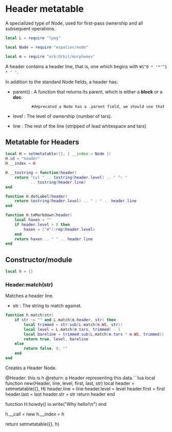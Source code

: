 # Header metatable

 A specialized type of Node, used for first-pass ownership and
 all subsequent operations.

```lua
local L = require "lpeg"

local Node = require "espalier/node"

local m = require "orb:Orbit/morphemes"
```

 A header contains a header line, that is, one which begins with
 ``WS^0 * '*'^1 * ' '``.


 In addition to the standard Node fields, a header has:


  - parent() :  A function that returns its parent, which is either a
                **block** or a **doc**.

                #deprecated a Node has a .parent field, we should use that
  -  level :  The level of ownership (number of tars).


  - line :  The rest of the line (stripped of lead whitespace and tars)


## Metatable for Headers

```lua
local H = setmetatable({}, { __index = Node })
H.id = "header"
H.__index = H

H.__tostring = function(header)
    return "Lvl " .. tostring(header.level) .. " ^: "
           .. tostring(header.line)
end

function H.dotLabel(header)
    return tostring(header.level) .. " : " .. header.line
end

function H.toMarkdown(header)
    local haxen = ""
    if header.level > 0 then
        haxen = ("#"):rep(header.level)
    end
    return haxen .. " " .. header.line
end
```
## Constructor/module

```lua
local h = {}
```
### Header:match(str)

 Matches a header line.


 - str :  The string to match against.

```lua
function h.match(str)
    if str ~= "" and L.match(m.header, str) then
        local trimmed = str:sub(L.match(m.WS, str))
        local level = L.match(m.tars, trimmed) - 1
        local bareline = trimmed:sub(L.match(m.tars * m.WS, trimmed))
        return true, level, bareline
    else
        return false, 0, ""
    end
end
```

 Creates a Header Node.

 @Header: this is h @return: a Header representing this data.```lua
local function new(Header, line, level, first, last, str)
    local header = setmetatable({}, H)
    header.line = line
    header.level = level
    header.first = first
    header.last = last
    header.str = str
    return header
end

function H.howdy()
    io.write("Why hello!\n")
end


h.__call = new
h.__index = h

return setmetatable({}, h)
```
